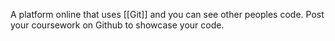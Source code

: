 A platform online that uses [[Git]] and you can see other peoples code. Post your coursework on Github to showcase your code.

